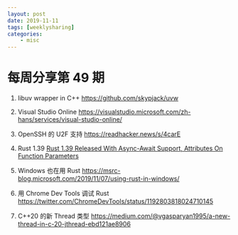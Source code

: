```yaml
---
layout: post
date: 2019-11-11
tags: [weeklysharing]
categories:
    - misc
---
```


# 每周分享第 49 期

1. libuv wrapper in C++ https://github.com/skypjack/uvw

2. Visual Studio Online https://visualstudio.microsoft.com/zh-hans/services/visual-studio-online/

3. OpenSSH 的 U2F 支持 https://readhacker.news/s/4carE

4. Rust 1.39 [Rust 1.39 Released With Async-Await Support, Attributes On Function Parameters](http://www.phoronix.com/scan.php?page=news_item&px=Rust-1.39-Released)

5. Windows 也在用 Rust https://msrc-blog.microsoft.com/2019/11/07/using-rust-in-windows/

6. 用 Chrome Dev Tools 调试 Rust https://twitter.com/ChromeDevTools/status/1192803818024710145

7. C++20 的新 Thread 类型 https://medium.com/@vgasparyan1995/a-new-thread-in-c-20-jthread-ebd121ae8906

   
